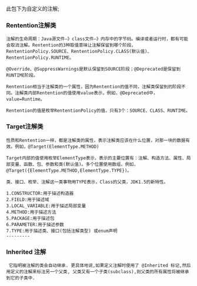 此包下为自定义的注解;

### Rentention注解类

    注解的生命周期：Java源文件—》class文件—》内存中的字节码。编译或者运行时，都有可能会取消注解。Rentention的3种取值意味让注解保留到哪个阶段，RententionPolicy.SOURCE、RententionPolicy.CLASS(默认值)、RententionPolicy.RUNTIME。

    @Override、@SuppressWarnings是默认保留到SOURCE阶段；@Deprecated是保留到RUNTIME阶段。

    Rentention相当于注解类的一个属性，因为Rentention的值不同，注解类保留到的阶段不同。注解类内部Rentention的值使用value表示，例如，@Deprecated中，value=Runtime。

    Rentention的值是枚举RententionPolicy的值，只有3个：SOURCE、CLASS、RUNTIME。
    
### Target注解类

    性质和Rentention一样，都是注解类的属性，表示注解类应该在什么位置，对那一块的数据有效。例如，@Target(ElementType.METHOD)

    Target内部的值使用枚举ElementType表示，表示的主要位置有：注解、构造方法、属性、局部变量、函数、包、参数和类(默认值)。多个位置使用数组，例如，@Target({ElementType.METHOD,ElementType.TYPE})。

    类、接口、枚举、注解这一类事物用TYPE表示，Class的父类，JDK1.5的新特性。
    
    1.CONSTRUCTOR:用于描述构造器 
    2.FIELD:用于描述域 
    3.LOCAL_VARIABLE:用于描述局部变量 
    4.METHOD:用于描述方法 
    5.PACKAGE:用于描述包 
    6.PARAMETER:用于描述参数 
    7.TYPE:用于描述类、接口(包括注解类型) 或enum声明
    ---------
    
### Inherited 注解

     它指明被注解的类会自动继承. 更具体地说,如果定义注解时使用了 @Inherited 标记,然后用定义的注解来标注另一个父类, 父类又有一个子类(subclass),则父类的所有属性将被继承到它的子类中.